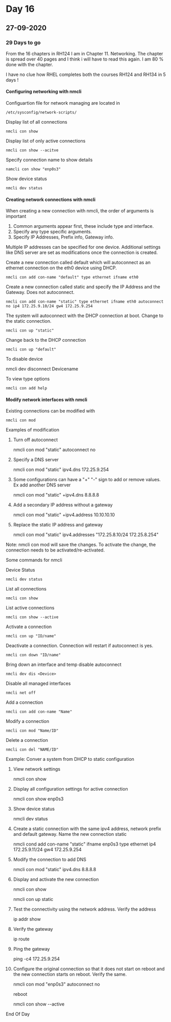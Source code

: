 # Day 16 
## 27-09-2020
### 29 Days to go 

From the 16 chapters in RH124 I am in Chapter 11. Networking. The chapter is  spread over 40 pages and I think i will have to read this again. I am 80 % done with the chapter. 

I have no clue how RHEL completes both the courses RH124 and RH134 in 5 days ! 

#### Configuring networking with nmcli

Configuartion file for network managing are located in 

	/etc/sysconfig/network-scripts/

Display list of all connections 

	nmcli con show 

Display list of only active connections 

	nmcli con show --acitve

Specify connection name to show details 

	namcli con show "enp0s3"

Show device status

	nmcli dev status

#### Creating network connections with nmcli

When creating a new connection with nmcli, the order of arguments is important

1. Common arguments appear first, these include type and interface.
2. Specify any type specific arguments.
3. Specify IP Addresses, Prefix info, Gateway info. 

Multiple IP addresses can be specified for one device. Additional settings like DNS server are set as modifications once the connection is created. 

Create a new connection called default which will autoconnect as an ethernet connection on the eth0 device using DHCP.

	nmcli con add con-name "default" type ethernet ifname eth0 

Create a new connection called static and specify the IP Address and the Gateway. Does not autoconnect.

	nmcli con add con-name "static" type ethernet ifname eth0 autoconnect no ip4 172.25.9.10/24 gw4 172.25.9.254

The system will autoconnect with the DHCP connection at boot. Change to the static connection. 

	nmcli con up "static"

Change back to the DHCP connection 

	nmcli con up "default"

To disable device 

nmcli dev disconnect Devicename

To view type options 

	nmcli con add help

#### Modify network interfaces with nmcli

Existing connections can be modified with 

	nmcli con mod 

Examples of modification 

1. Turn off autoconnect

	nmcli con mod "static" autoconnect no

2. Specify a DNS server

	nmcli con mod "static" ipv4.dns 172.25.9.254

3. Some configurations can have a "+" "-" sign to add or remove values. Ex add another DNS server

	nmcli con mod "static" +ipv4.dns 8.8.8.8

4. Add a secondary IP address without a gateway

	nmcli con mod "static" +ipv4.address 10.10.10.10

5. Replace the static IP address and gateway

	nmcli con mod "static" ipv4.addresses "172.25.8.10/24 172.25.8.254"

Note: nmcli con mod will save the changes. To activate the change, the connection needs to be activated/re-activated.

Some commands for nmcli 

Device Status

	nmcli dev status

List all connections 

	nmcli con show 

List active connections 

	nmcli con show --active

Activate a connection 

	nmcli con up "ID/name"

Deactivate a connection. Connection will restart if autoconnect is yes. 

	nmcli con down "ID/name"

Bring down an interface and temp disable autoconnect

	nmcli dev dis <Device>

Disable all managed interfaces 

	nmcli net off

Add a connection 

	nmcli con add con-name "Name"

Modify a connection 

	nmcli con mod "Name/ID"

Delete a connection 

	nmcli con del "NAME/ID"

Example: Conver a system from DHCP to static configuration

1. View network settings 

	nmcli con show 

2. Display all configuration settings for active connection 

	nmcli con show enp0s3

3. Show device status

	nmcli dev status

4. Create a static connection with the same ipv4 address, network prefix and default gateway. Name the new connection static

	nmcli cond add con-name "static" ifname enp0s3 type ethernet ip4 172.25.9.11/24 gw4 172.25.9.254

5. Modify the connection to add DNS

	nmcli con mod "static" ipv4.dns 8.8.8.8

6. Display and activate the new connection 

	nmcli con show 

	nmcli con up static

7. Test the connectivity using the network address. Verify the address 

	ip addr show

8. Verify the gateway

	ip route

9. Ping the gateway

	ping -c4 172.25.9.254

10. Configure the original connection so that it does not start on reboot and the new connection starts on reboot. Verify the same. 

	nmcli con mod "enp0s3" autoconnect no 

	reboot

	nmcli con show --active

End Of Day 



